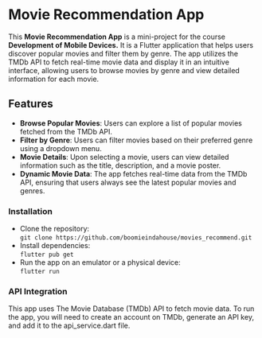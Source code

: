 # Movie Recommendation App

This **Movie Recommendation App** is a mini-project for the course **Development of Mobile Devices.** It is a Flutter application that helps users discover popular movies and filter them by genre. The app utilizes the TMDb API to fetch real-time movie data and display it in an intuitive interface, allowing users to browse movies by genre and view detailed information for each movie.

## Features

- **Browse Popular Movies**: Users can explore a list of popular movies fetched from the TMDb API.
- **Filter by Genre**: Users can filter movies based on their preferred genre using a dropdown menu.
- **Movie Details**: Upon selecting a movie, users can view detailed information such as the title, description, and a movie poster.
- **Dynamic Movie Data**: The app fetches real-time data from the TMDb API, ensuring that users always see the latest popular movies and genres.

### Installation

- Clone the repository:</br >
  `
  git clone https://github.com/boomieindahouse/movies_recommend.git
  `
- Install dependencies:</br >
  `
  flutter pub get
  `
- Run the app on an emulator or a physical device: </br >
  `
  flutter run
  `

### API Integration

This app uses The Movie Database (TMDb) API to fetch movie data. To run the app, you will need to create an account on TMDb, generate an API key, and add it to the api_service.dart file.

<!--
### How It Works
- API Service: The ApiService class handles all API requests. It includes methods to fetch genres and popular movies from TMDb.
- FutureBuilder: The app uses FutureBuilder widgets in the screens to handle asynchronous requests to the API. These widgets ensure the UI reacts accordingly while waiting for data or handling errors.
- UI Components: The app is built using reusable components such as MovieCard and MovieList, making it easy to display the fetched movie data in a clean and modular way.
-->
